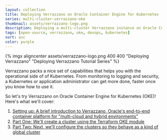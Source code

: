 ```yaml
---
layout: collection
title: Deploying Verrazzano on Oracle Container Engine for Kubernetes
series: multi-cluster-verrazzano-oke
thumbnail: assets/verrazzano-logo.png
description: Deploying a multi-cluster Verrazzano instance on Oracle Container Engine for Kubernetes (OCI).
tags: [open-source, verrazzano, oke, devops, kubernetes]
sort: asc
color: purple
---
```


{% imgx aligncenter assets/verrazzano-logo.png 400 400 "Deploying Verrazzano" "Deploying Verrazzano Tutorial Series" %}

Verrazzano packs a nice set of capabilities that helps you with the operational side of of Kubernetes. From monitoring to logging and security, a Kubernetes or application administrator can get more done, faster once you know how to use it.

So let's try Verrazzano on Oracle Container Engine for Kubernetes (OKE)!  Here's what we'll cover:

1.	[Setting up: A brief introduction to Verrazzano, Oracle's end-to-end container platform for "multi-cloud and hybrid environments"](1-deploying-verrazzano-on-oke)
2.	[Part One: We'll create a cluster using the Terraform OKE module](2-deploy-multi-cluster-verrazzano-oke)
3.	[Part Two: Next, we'll configure the clusters so they behave as a kind of global cluster](3-deploy-multi-cluster-verrazzano-oke)
